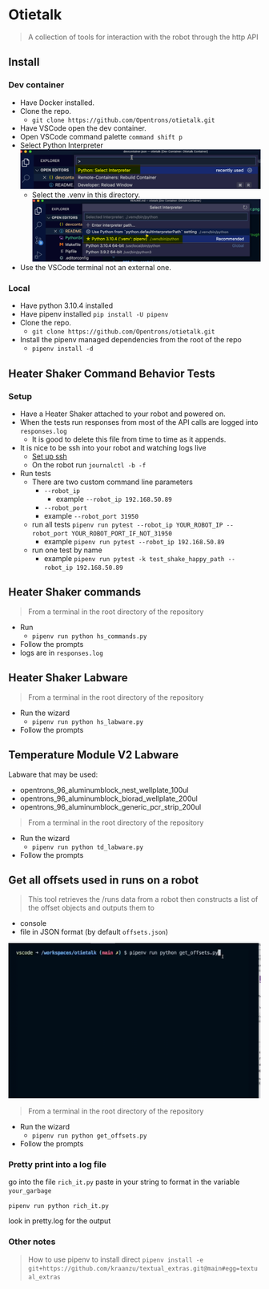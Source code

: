 # Otietalk

> A collection of tools for interaction with the robot through the http API

## Install

### Dev container

- Have Docker installed.
- Clone the repo.
  - `git clone https://github.com/Opentrons/otietalk.git`
- Have VSCode open the dev container.
- Open VSCode command palette `command shift p`
- Select Python Interpreter ![Select the python interpreter](img/PythonSelectInterpreter.png)
  - Select the .venv in this directory. ![Select the .venv in this directory](img/venv.png)
- Use the VSCode terminal not an external one.

### Local

- Have python 3.10.4 installed
- Have pipenv installed `pip install -U pipenv`
- Clone the repo.
  - `git clone https://github.com/Opentrons/otietalk.git`
- Install the pipenv managed dependencies from the root of the repo
  - `pipenv install -d`

## Heater Shaker Command Behavior Tests

### Setup

- Have a Heater Shaker attached to your robot and powered on.
- When the tests run responses from most of the API calls are logged into `responses.log`
  - It is good to delete this file from time to time as it appends.
- It is nice to be ssh into your robot and watching logs live
  - [Set up ssh](https://support.opentrons.com/s/article/Setting-up-SSH-access-to-your-OT-2)
  - On the robot run `journalctl -b -f`
- Run tests
  - There are two custom command line parameters
    - `--robot_ip`
      - example `--robot_ip 192.168.50.89`
    - `--robot_port`
    - example `--robot_port 31950`
  - run all tests `pipenv run pytest --robot_ip YOUR_ROBOT_IP --robot_port YOUR_ROBOT_PORT_IF_NOT_31950`
    - example `pipenv run pytest --robot_ip 192.168.50.89`
  - run one test by name
    - example `pipenv run pytest -k test_shake_happy_path --robot_ip 192.168.50.89`

## Heater Shaker commands

> From a terminal in the root directory of the repository

- Run
  - `pipenv run python hs_commands.py`
- Follow the prompts
- logs are in `responses.log`

## Heater Shaker Labware

> From a terminal in the root directory of the repository

- Run the wizard
  - `pipenv run python hs_labware.py`
- Follow the prompts

## Temperature Module V2 Labware

Labware that may be used:

- opentrons_96_aluminumblock_nest_wellplate_100ul
- opentrons_96_aluminumblock_biorad_wellplate_200ul
- opentrons_96_aluminumblock_generic_pcr_strip_200ul

> From a terminal in the root directory of the repository

- Run the wizard
  - `pipenv run python td_labware.py`
- Follow the prompts

## Get all offsets used in runs on a robot

> This tool retrieves the /runs data from a robot then constructs a list of the offset objects and outputs them to

- console
- file in JSON format (by default `offsets.json`)

![Example of get_offsets](./media/get_offsets.gif)

> From a terminal in the root directory of the repository

- Run the wizard
  - `pipenv run python get_offsets.py`
- Follow the prompts

### Pretty print into a log file

go into the file `rich_it.py`
paste in your string to format in the variable `your_garbage`

```shell
pipenv run python rich_it.py
```

look in pretty.log for the output

### Other notes

> How to use pipenv to install direct `pipenv install -e git+https://github.com/kraanzu/textual_extras.git@main#egg=textual_extras`
